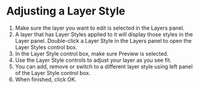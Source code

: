 # Adjusting a Layer Style

1. Make sure the layer you want to edit is selected in the Layers panel.
2. A layer that has Layer Styles applied to it will display those styles in the Layer panel. Double-click a Layer Style in the Layers panel to open the Layer Styles control box. 
3. In the Layer Style control box, make sure Preview is selected.
4. Use the Layer Style controls to adjust your layer as you see fit.
5. You can add, remove or switch to a different layer style using left panel of the Layer Style control box.
6. When finished, click OK.